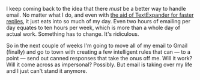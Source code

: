 

I keep coming back to the idea that there *must* be a better way to handle email. No matter what I do, and
even with [the aid of TextExpander for faster
replies](http://elliotjaystocks.com/blog/using-textexpander-to-conquer-email/), it just eats into so much of
my day. Even two hours of emailing per day equates to ten hours per week, which is more than a whole day of
actual work. Something has to change. It's ridiculous.

So in the next couple of weeks I'm going to move all of my email to Gmail (finally) and go to town with
creating a few intelligent rules that can — to a point — send out canned responses that take the onus off
me. Will it work? Will it come across as impersonal? Possibly. But email is taking over my life and I just
can't stand it anymore.
